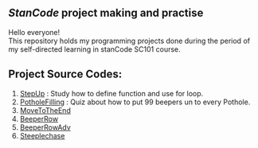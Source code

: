 ## *StanCode* project making and practise 
 Hello everyone!\
 This repository holds my programming projects done during the period of my self-directed learning in stanCode SC101 course.


## Project Source Codes: 
1. [StepUp](https://github.com/Mario-Chen-2007/Python-/blob/main/SC001_lecture01/StepUp.py)
   : Study how to define function and use for loop. 
2. [PotholeFilling](https://github.com/Mario-Chen-2007/Python-/blob/main/SC001_lecture01/PotholeFilling.py)
   : Quiz about how to put 99 beepers un to every Pothole. 
3. [MoveToTheEnd](https://github.com/Mario-Chen-2007/Python-/blob/main/SC001_lecture01/MoveToTheEnd.py)
6. [BeeperRow](https://github.com/Mario-Chen-2007/Python-/blob/main/SC001_lecture02/BeeperRow.py)
7. [BeeperRowAdv](https://github.com/Mario-Chen-2007/Python-/blob/main/SC001_lecture02/BeeperRowAdv.py)
8. [Steeplechase](https://github.com/Mario-Chen-2007/Python-/blob/main/SC001_lecture02/Steeplechase.py)
